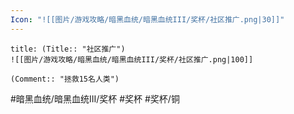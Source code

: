 ```yaml
---
Icon: "![[图片/游戏攻略/暗黑血统/暗黑血统III/奖杯/社区推广.png|30]]"
---
```

```ad-common-bronze-trophy
title: (Title:: "社区推广")
![[图片/游戏攻略/暗黑血统/暗黑血统III/奖杯/社区推广.png|100]]

(Comment:: "拯救15名人类")
```

#暗黑血统/暗黑血统III/奖杯 #奖杯 #奖杯/铜
